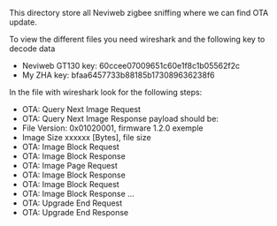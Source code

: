 This directory store all Neviweb zigbee sniffing where we can find OTA update.

To view the different files you need wireshark and the following key to decode data

- Neviweb GT130 key: 60ccee07009651c60e1f8c1b05562f2c
- My ZHA key: bfaa6457733b88185b173089636238f6

In the file with wireshark look for the following steps:

- OTA: Query Next Image Request
- OTA: Query Next Image Response 
 payload should be:
- File Version: 0x01020001, firmware 1.2.0 exemple
- Image Size xxxxxx [Bytes], file size
- OTA: Image Block Request
- OTA: Image Block Response
- OTA: Image Page Request
- OTA: Image Block Response
- OTA: Image Block Request
- OTA: Image Block Response
...
- OTA: Upgrade End Request
- OTA: Upgrade End Response
